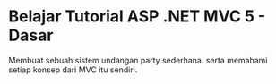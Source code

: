 # Belajar Tutorial ASP .NET MVC 5 - Dasar

Membuat sebuah sistem undangan party sederhana. serta memahami setiap konsep dari MVC itu sendiri. 